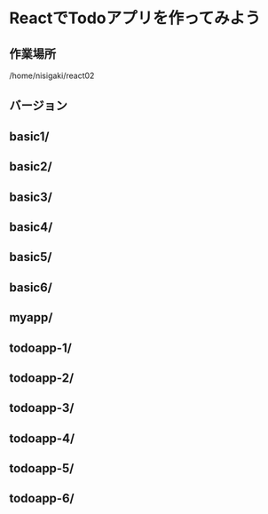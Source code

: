 # ReactでTodoアプリを作ってみよう

## 作業場所
/home/nisigaki/react02

## バージョン

## basic1/


## basic2/


## basic3/


## basic4/


## basic5/


## basic6/


## myapp/


## todoapp-1/


## todoapp-2/


## todoapp-3/


## todoapp-4/


## todoapp-5/


## todoapp-6/

